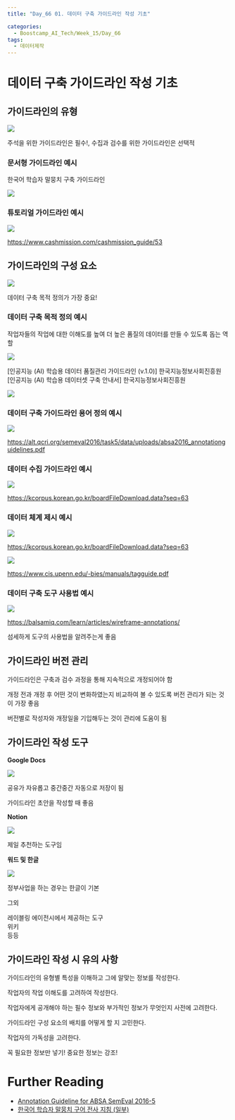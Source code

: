 ```yaml
---
title: "Day_66 01. 데이터 구축 가이드라인 작성 기초"

categories:
  - Boostcamp_AI_Tech/Week_15/Day_66
tags:
  - 데이터제작
---
```

  
# 데이터 구축 가이드라인 작성 기초

## 가이드라인의 유형

![]({{site.url}}/assets/images/boostcamp/3b644f4a.png)

주석을 위한 가이드라인은 필수!, 수집과 검수를 위한 가이드라인은 선택적

### 문서형 가이드라인 예시

한국어 학습자 말뭉치 구축 가이드라인

![]({{site.url}}/assets/images/boostcamp/3526c7aa.png)

### 튜토리얼 가이드라인 예시

![]({{site.url}}/assets/images/boostcamp/e951db15.png)

https://www.cashmission.com/cashmission_guide/53

## 가이드라인의 구성 요소

![]({{site.url}}/assets/images/boostcamp/1a61da7d.png)

데이터 구축 목적 정의가 가장 중요!

### 데이터 구축 목적 정의 예시

작업자들의 작업에 대한 이해도를 높여 더 높은 품질의 데이터를 만들 수 있도록 돕는 역할

![]({{site.url}}/assets/images/boostcamp/5613fcb0.png)

[인공지능 (AI) 학습용 데이터 품질관리 가이드라인 (v.1.0)] 한국지능정보사회진흥원
[인공지능 (AI) 학습용 데이터셋 구축 안내서] 한국지능정보사회진흥원

![]({{site.url}}/assets/images/boostcamp/b4d70ba7.png)

### 데이터 구축 가이드라인 용어 정의 예시

![]({{site.url}}/assets/images/boostcamp/1bd92ee5.png)

https://alt.qcri.org/semeval2016/task5/data/uploads/absa2016_annotationguidelines.pdf

### 데이터 수집 가이드라인 예시

![]({{site.url}}/assets/images/boostcamp/004b72d0.png)

https://kcorpus.korean.go.kr/boardFileDownload.data?seq=63

### 데이터 체계 제시 예시

![]({{site.url}}/assets/images/boostcamp/ffdee1ae.png)

https://kcorpus.korean.go.kr/boardFileDownload.data?seq=63

![]({{site.url}}/assets/images/boostcamp/0c643397.png)

https://www.cis.upenn.edu/-bies/manuals/tagguide.pdf

### 데이터 구축 도구 사용법 예시

![]({{site.url}}/assets/images/boostcamp/5dc58963.png)

https://balsamiq.com/learn/articles/wireframe-annotations/

섬세하게 도구의 사용법을 알려주는게 좋음

## 가이드라인 버전 관리

가이드라인은 구축과 검수 과정을 통해 지속적으로 개정되어야 함

개정 전과 개정 후 어떤 것이 변화하였는지 비교하여 볼 수 있도록 버전 관리가 되는 것이 가장 좋음

버전별로 작성자와 개정일을 기입해두는 것이 관리에 도움이 됨

## 가이드라인 작성 도구

**Google Docs**

![]({{site.url}}/assets/images/boostcamp/bc9d742a.png)

공유가 자유롭고 중간중간 자동으로 저장이 됨

가이드라인 초안을 작성할 때 좋음

**Notion**

![]({{site.url}}/assets/images/boostcamp/b42734e6.png)

제일 추천하는 도구임

**워드 및 한글**

![]({{site.url}}/assets/images/boostcamp/f203176a.png)

정부사업을 하는 경우는 한글이 기본

그외

레이블링 에이전시에서 제공하는 도구  
위키  
등등

## 가이드라인 작성 시 유의 사항

가이드라인의 유형별 특성을 이해하고 그에 알맞는 정보를 작성한다.

작업자의 작업 이해도를 고려하여 작성한다.

작업자에게 공개해야 하는 필수 정보와 부가적인 정보가 무엇인지 사전에 고려한다.

가이드라인 구성 요소의 배치를 어떻게 할 지 고민한다.

작업자의 가독성을 고려한다.

꼭 필요한 정보만 넣기! 중요한 정보는 강조!




# Further Reading

- [Annotation Guideline for ABSA SemEval 2016-5](https://alt.qcri.org/semeval2016/task5/data/uploads/absa2016_annotationguidelines.pdf)
- [한국어 학습자 말뭉치 구어 전사 지침 (일부)](https://www.korean.go.kr/common/download.do;front=6D77D8BF0BE7B31D106B9CF1271E84F8?file_path=reportData&c_file_name=77dc5f04-c855-440b-8139-1bf7548d7e3a_0.pdf&o_file_name=2017년%20한국어%20학습자%20말뭉치%20연구%20및%20구축%20사업.pdf)













